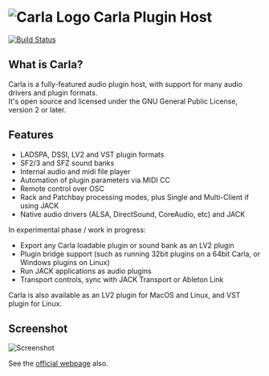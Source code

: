 # ![Carla Logo](https://raw.githubusercontent.com/falkTX/Carla/master/resources/48x48/carla.png) Carla Plugin Host
[![Build Status](https://travis-ci.org/falkTX/Carla.png)](https://travis-ci.org/falkTX/Carla)

What is Carla?
---------------

Carla is a fully-featured audio plugin host, with support for many audio drivers and plugin formats.<br>
It's open source and licensed under the GNU General Public License, version 2 or later.

Features
---------

* LADSPA, DSSI, LV2 and VST plugin formats
* SF2/3 and SFZ sound banks
* Internal audio and midi file player
* Automation of plugin parameters via MIDI CC
* Remote control over OSC
* Rack and Patchbay processing modes, plus Single and Multi-Client if using JACK
* Native audio drivers (ALSA, DirectSound, CoreAudio, etc) and JACK

In experimental phase / work in progress:
* Export any Carla loadable plugin or sound bank as an LV2 plugin
* Plugin bridge support (such as running 32bit plugins on a 64bit Carla, or Windows plugins on Linux)
* Run JACK applications as audio plugins
* Transport controls, sync with JACK Transport or Ableton Link

Carla is also available as an LV2 plugin for MacOS and Linux, and VST plugin for Linux.

Screenshot
----------

![Screenshot](http://kxstudio.linuxaudio.org/screenshots/carla.png)


See the [official webpage](http://kxstudio.linuxaudio.org/Applications:Carla) also.
